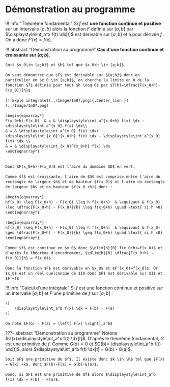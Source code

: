 # Démonstration au programme

!!! info "Théorème fondamental"
    Si $f$ est **une fonction continue et positive** sur un intervalle $[a,b]$ alors la fonction $F$ définie sur $[a,b]$ par $\displaystyle\int_a^x f(t) \dx[t]$ est dérivable sur $[a,b]$ et a pour dérivée $f$ . On a donc $F'(x)=f(x)$.
 

!!! abstract "Démonstration au programme"
    **Cas d'une fonction continue et croissante sur $[a;b]$.**

    Soit $x_0\in [a;b]$ et $h$ tel que $x_0+h \in [a;b]$.
    
    On veut démontrer que $F$ est dérivable sur $[a;b]$ donc en particulier en $x_0 \in [a;b]$, on cherche la limite en 0 de la fonction $T$ définie pour tout $h \neq 0$ par $T(h)=\dfrac{F(x_0+h)-F(x_0)}{h}$

    [![Exple integrale](../Image/Im07.png){.Center_lien }](../Image/Im07.png)

    \begin{eqnarray*}
    F(x_0+h)-F(x_0)  & = & \displaystyle\int_a^{x_0+h} f(x) \dx - \displaystyle\int_a^{x_0} f(x) \dx\\
    & = & \displaystyle\int_a^{x_0} f(x) \dx+ \displaystyle\int_{x_0}^{x_0+h} f(x) \dx - \displaystyle\int_a^{x_0} f(x) \dx \\
    & = & \displaystyle\int_{x_0}^{x_0+h} f(x) \dx
    \end{eqnarray*}


    Donc $F(x_0+h)-F(x_0)$ est l'aire du domaine $D$ en vert.

    Comme $f$ est croissante, l'aire de $D$ est comprise entre l'aire du rectangle de largeur $h$ et de hauteur $f(x_0)$ et l'aire du rectangle de largeur $h$ et de hauteur $f(x_0 +h)$ donc :

    \begin{eqnarray*}
    hf(x_0) \leq F(x_0+h) - F(x_0) \leq h f(x_0+h)  & \equivaut & f(x_0) \leq \dfrac{F(x_0+h) - F(x_0)}{h} \leq f(x_0+h) \quad \text{ si h >0}
    \end{eqnarray*}

    \begin{eqnarray*}
    hf(x_0) \leq F(x_0+h) - F(x_0) \leq h f(x_0+h)  & \equivaut & f(x_0) \geq \dfrac{F(x_0+h) - F(x_0)}{h} \geq f(x_0+h) \quad \text{ si h <0}
    \end{eqnarray*}

    Comme $f$ est continue en $x_0$ donc $\dlim{h}{0} f(x_0+h)=f(x_0)$ et d'après le théorème d'encadrement, $\dlim{h}{0} \dfrac{F(x_0+h) - f(x_0)}{h} = f(x_0)$.

    Donc la fonction $F$ est dérivable en $x_0$ et $F'(x_0)=f(x_0)$. Or $x_0$ est un réel quelconque de $I$ donc $F$ est dérivable sur $I$ et $F'=f$


!!! info "Calcul d'une intégrale"
    Si $f$ est une fonction continue et positive sur un intervalle $[a;b]$ et $F$ une primitive de $f$ sur $[a;b]$ : 
    
    \[
        \displaystyle\int_a^b f(x) \dx = F(b) - F(a)
    \]

    On note $F(b) - F(a) = \left[ F(x) \right]_a^b$
 

???- abstract "Démonstration au programme"
    Notons $G(x)=\displaystyle\int_a^x f(t) \dx[t]$. D'après le théorème fondamental, $G$ est une primitive de $f$. Comme $G(a)=0$ et $G(b)= \displaystyle\int_a^b f(t) \dx[t]$, alors $\displaystyle\int_a^b f(t) \dx[t] = G(b) - G(a)$.

    Soit $F$ une primitive de $f$. Il existe donc $k \in \R$ tel que $F(x) = G(x) +k$. Donc $F(b)-F(a) = G(b)-G(a)$.
    
    Donc, si $F$ est une primitive de $f$ alors $\displaystyle\int_a^b f(x) \dx = F(b) - F(a)$.
